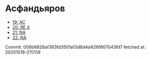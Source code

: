 # Асфандьяров
- [19: AC](19.md)
- [20: RE 4](20.md)
- [21: NA](21.md)
- [22: NA](22.md)

Commit: 006b8828af383fd3501a13d6d4d426f807043fd7
 fetched at: 20201019-211709
